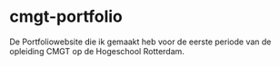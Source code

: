 # cmgt-portfolio
De Portfoliowebsite die ik gemaakt heb voor de eerste periode van de opleiding CMGT op de Hogeschool Rotterdam.
